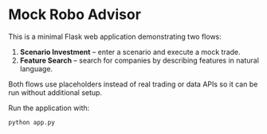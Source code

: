 # Mock Robo Advisor

This is a minimal Flask web application demonstrating two flows:

1. **Scenario Investment** – enter a scenario and execute a mock trade.
2. **Feature Search** – search for companies by describing features in natural language.

Both flows use placeholders instead of real trading or data APIs so it can be run without additional setup.

Run the application with:

```
python app.py
```
